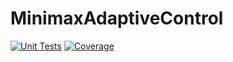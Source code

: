 # MinimaxAdaptiveControl

[![Unit Tests](https://github.com/kjellqvist/MinimaxAdaptiveControl.jl/workflows/CI/badge.svg)](https://github.com/kjellqvist/MinimaxAdaptiveControl.jl/actions?query=workflow%3ACI)
[![Coverage](https://codecov.io/gh/kjellqvist/MinimaxAdaptiveControl.jl/branch/master/graph/badge.svg)](https://codecov.io/gh/kjellqvist/MinimaxAdaptiveControl.jl)

